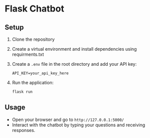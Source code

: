 # Flask Chatbot

## Setup

1. Clone the repository

2. Create a virtual environment and install dependencies using requirments.txt

3. Create a `.env` file in the root directory and add your API key:
    ```env
    API_KEY=your_api_key_here
    ```

4. Run the application:
    ```sh
    flask run
    ```

## Usage

- Open your browser and go to `http://127.0.0.1:5000/`
- Interact with the chatbot by typing your questions and receiving responses.
